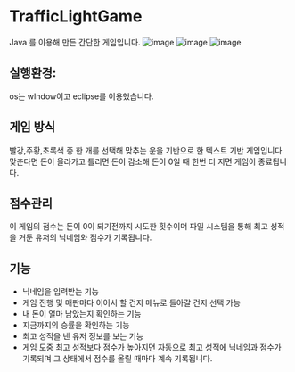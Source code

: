 # TrafficLightGame
Java 를 이용해 만든 간단한 게임입니다.
![image](https://github.com/jh11240/TrafficLightGame/assets/73728655/dda1f92b-72e7-4ea7-a7e7-637747862a0d)
![image](https://github.com/jh11240/TrafficLightGame/assets/73728655/bff72bbd-4a5a-4e9f-8c25-b45211da83fe)
![image](https://github.com/jh11240/TrafficLightGame/assets/73728655/6c027aa4-ec76-4fac-938f-a1919c4ec3c6)


## 실행환경: 
os는 wIndow이고 eclipse를 이용했습니다.

## 게임 방식
빨강,주황,초록색 중 한 개를 선택해 맞추는 운을 기반으로 한 텍스트 기반 게임입니다.
맞춘다면 돈이 올라가고 틀리면 돈이 감소해 
돈이 0일 때 한번 더 지면 게임이 종료됩니다.

## 점수관리
이 게임의 점수는 돈이 0이 되기전까지 시도한 횟수이며
파일 시스템을 통해 최고 성적을 거둔 유저의 닉네임와 점수가 기록됩니다.

## 기능
  - 닉네임을 입력받는 기능
  - 게임 진행 및 매판마다 이어서 할 건지 메뉴로 돌아갈 건지 선택 가능
  - 내 돈이 얼마 남았는지 확인하는 기능
  - 지금까지의 승률을 확인하는 기능
  - 최고 성적을 낸 유저 정보를 보는 기능
  - 게임 도중 최고 성적보다 점수가 높아지면 자동으로 최고 성적에 닉네임과 점수가 기록되며 그 상태에서 점수를  올릴 때마다 계속 기록됩니다. 


